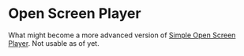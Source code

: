 # Open Screen Player

What might become a more advanced version of [Simple Open Screen Player](https://github.com/ProbablyStupid/SimpleOpenScreenPlayer).
Not usable as of yet.
